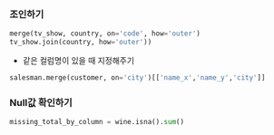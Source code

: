 ### 조인하기

```python
merge(tv_show, country, on='code', how='outer')
tv_show.join(country, how='outer'))

```

- 같은 컬럼명이 있을 때 지정해주기
```python
salesman.merge(customer, on='city')[['name_x','name_y','city']]
```


### Null값 확인하기
```python
missing_total_by_column = wine.isna().sum()
```
